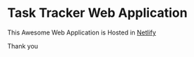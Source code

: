 # Task Tracker Web Application

This Awesome Web Application is Hosted in [Netlify](https://task-tracker-hr.netlify.app/)

Thank you
